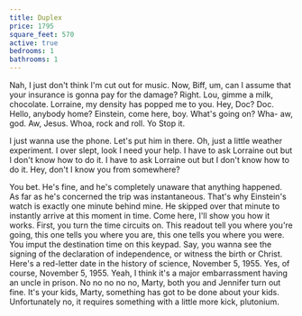 ```yaml
---
title: Duplex
price: 1795
square_feet: 570
active: true
bedrooms: 1
bathrooms: 1
---
```

Nah, I just don't think I'm cut out for music. Now, Biff, um, can I assume that your insurance is gonna pay for the damage? Right. Lou, gimme a milk, chocolate. Lorraine, my density has popped me to you. Hey, Doc? Doc. Hello, anybody home? Einstein, come here, boy. What's going on? Wha- aw, god. Aw, Jesus. Whoa, rock and roll. Yo Stop it.

I just wanna use the phone. Let's put him in there. Oh, just a little weather experiment. I over slept, look I need your help. I have to ask Lorraine out but I don't know how to do it. I have to ask Lorraine out but I don't know how to do it. Hey, don't I know you from somewhere?

You bet. He's fine, and he's completely unaware that anything happened. As far as he's concerned the trip was instantaneous. That's why Einstein's watch is exactly one minute behind mine. He skipped over that minute to instantly arrive at this moment in time. Come here, I'll show you how it works. First, you turn the time circuits on. This readout tell you where you're going, this one tells you where you are, this one tells you where you were. You imput the destination time on this keypad. Say, you wanna see the signing of the declaration of independence, or witness the birth or Christ. Here's a red-letter date in the history of science, November 5, 1955. Yes, of course, November 5, 1955. Yeah, I think it's a major embarrassment having an uncle in prison. No no no no no, Marty, both you and Jennifer turn out fine. It's your kids, Marty, something has got to be done about your kids. Unfortunately no, it requires something with a little more kick, plutonium.
